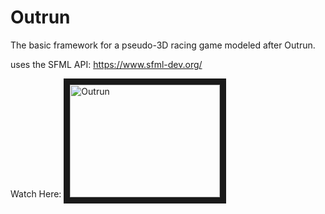 # Outrun

The basic framework for a pseudo-3D racing game modeled after Outrun.

uses the SFML API: https://www.sfml-dev.org/

Watch Here:
<a href="http://www.youtube.com/watch?feature=player_embedded&v=Wb_SsdU7rFE
" target="_blank"><img src="http://img.youtube.com/vi/Wb_SsdU7rFE/0.jpg" 
alt="Outrun" width="240" height="180" border="10" /></a>
